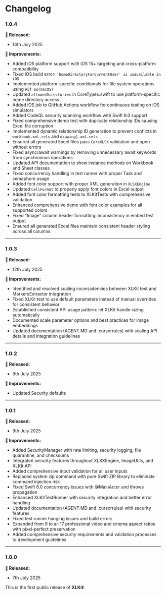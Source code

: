 # Changelog

### 1.0.4

**🎉 Released:**
- 14th July 2025

**🔧 Improvements:**
- Added iOS platform support with iOS 15+ targeting and cross-platform compatibility
- Fixed iOS build error: `'homeDirectoryForCurrentUser' is unavailable in iOS`
- Implemented platform-specific conditionals for file system operations using `#if os(macOS)`
- Updated `allowedDirectories` in CoreTypes.swift to use platform-specific home directory access
- Added iOS job to GitHub Actions workflow for continuous testing on iOS simulators
- Added CodeQL security scanning workflow with Swift 6.0 support
- Fixed comprehensive demo test with duplicate relationship IDs causing Excel file corruption
- Implemented dynamic relationship ID generation to prevent conflicts in `workbook.xml.rels` and `drawing1.xml.rels`
- Ensured all generated Excel files pass `CoreXLSX` validation and open without errors
- Fixed async/await warnings by removing unnecessary await keywords from synchronous operations
- Updated API documentation to show instance methods on Workbook and Sheet classes
- Fixed concurrency handling in test runner with proper Task and semaphore usage
- Added font color support with proper XML generation in `XLSXEngine`
- Updated `CellFormat` to properly apply font colors in Excel output
- Added font color formatting tests to XLKitTests with comprehensive validation
- Enhanced comprehensive demo with font color examples for all supported colors
- Fixed "Image" column header formatting inconsistency in embed test output
- Ensured all generated Excel files maintain consistent header styling across all columns

---

### 1.0.3

**🎉 Released:**
- 12th July 2025

**🔧 Improvements:**
- Identified and resolved scaling inconsistencies between XLKit test and MarkersExtractor integration
- Fixed XLKit test to use default parameters instead of manual overrides for consistent behavior
- Established consistent API usage pattern: let XLKit handle sizing automatically
- Documented scale parameter options and best practices for image embeddings
- Updated documentation (AGENT.MD and .cursorrules) with scaling API details and integration guidelines

---

### 1.0.2

**🎉 Released:**
- 9th July 2025

**🔧 Improvements:**
- Updated Security defaults

---

### 1.0.1

**🎉 Released:**
- 9th July 2025

**🔧 Improvements:**
- Added SecurityManager with rate limiting, security logging, file quarantine, and checksums
- Integrated security features throughout XLSXEngine, ImageUtils, and XLKit API
- Added comprehensive input validation for all user inputs
- Replaced system zip command with pure Swift ZIP library to eliminate command injection risk
- Fixed Swift 6.0 concurrency issues with @MainActor and throws propagation
- Enhanced XLKitTestRunner with security integration and better error handling
- Updated documentation (AGENT.MD and .cursorrules) with security features
- Fixed test runner hanging issues and build errors
- Expanded from 9 to all 17 professional video and cinema aspect ratios with pixel-perfect preservation
- Added comprehensive security requirements and validation processes to development guidelines

---

### 1.0.0

**🎉 Released:**
- 7th July 2025

This is the first public release of **XLKit**!
